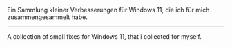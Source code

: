 Ein Sammlung kleiner Verbesserungen für Windows 11, die ich für mich zusammengesammelt habe.

---

A collection of small fixes for Windows 11, that i collected for myself.
